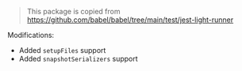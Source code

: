 > This package is copied from https://github.com/babel/babel/tree/main/test/jest-light-runner

Modifications:

- Added `setupFiles` support
- Added `snapshotSerializers` support
